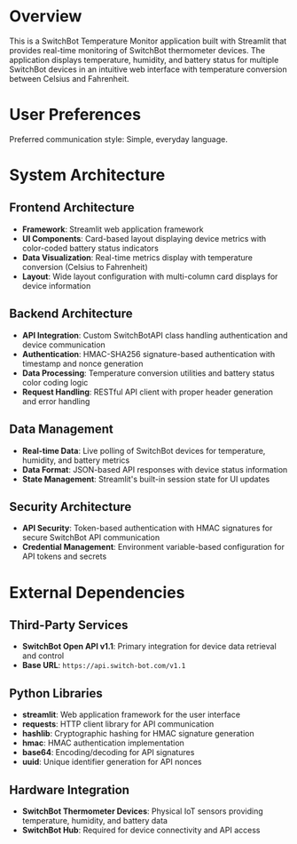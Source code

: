 # Overview

This is a SwitchBot Temperature Monitor application built with Streamlit that provides real-time monitoring of SwitchBot thermometer devices. The application displays temperature, humidity, and battery status for multiple SwitchBot devices in an intuitive web interface with temperature conversion between Celsius and Fahrenheit.

# User Preferences

Preferred communication style: Simple, everyday language.

# System Architecture

## Frontend Architecture
- **Framework**: Streamlit web application framework
- **UI Components**: Card-based layout displaying device metrics with color-coded battery status indicators
- **Data Visualization**: Real-time metrics display with temperature conversion (Celsius to Fahrenheit)
- **Layout**: Wide layout configuration with multi-column card displays for device information

## Backend Architecture
- **API Integration**: Custom SwitchBotAPI class handling authentication and device communication
- **Authentication**: HMAC-SHA256 signature-based authentication with timestamp and nonce generation
- **Data Processing**: Temperature conversion utilities and battery status color coding logic
- **Request Handling**: RESTful API client with proper header generation and error handling

## Data Management
- **Real-time Data**: Live polling of SwitchBot devices for temperature, humidity, and battery metrics
- **Data Format**: JSON-based API responses with device status information
- **State Management**: Streamlit's built-in session state for UI updates

## Security Architecture
- **API Security**: Token-based authentication with HMAC signatures for secure SwitchBot API communication
- **Credential Management**: Environment variable-based configuration for API tokens and secrets

# External Dependencies

## Third-Party Services
- **SwitchBot Open API v1.1**: Primary integration for device data retrieval and control
- **Base URL**: `https://api.switch-bot.com/v1.1`

## Python Libraries
- **streamlit**: Web application framework for the user interface
- **requests**: HTTP client library for API communication
- **hashlib**: Cryptographic hashing for HMAC signature generation
- **hmac**: HMAC authentication implementation
- **base64**: Encoding/decoding for API signatures
- **uuid**: Unique identifier generation for API nonces

## Hardware Integration
- **SwitchBot Thermometer Devices**: Physical IoT sensors providing temperature, humidity, and battery data
- **SwitchBot Hub**: Required for device connectivity and API access